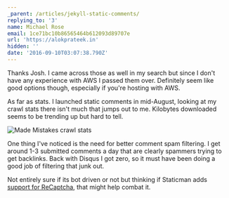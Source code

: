 ```yaml
---
_parent: /articles/jekyll-static-comments/
replying_to: '3'
name: Michael Rose
email: 1ce71bc10b86565464b612093d89707e
url: 'https://alokprateek.in'
hidden: ''
date: '2016-09-10T03:07:38.790Z'
---
```


Thanks Josh. I came across those as well in my search but since I don't have any
experience with AWS I passed them over. Definitely seem like good options
though, especially if you're hosting with AWS.

As far as stats. I launched static comments in mid-August, looking at my crawl
stats there isn't much that jumps out to me. Kilobytes downloaded seems to be
trending up but hard to tell.

![Made Mistakes crawl stats](../../../images/crawl-stats.png)

One thing I've noticed is the need for better comment spam filtering. I get
around 1-3 submitted comments a day that are clearly spammers trying to get
backlinks. Back with Disqus I got zero, so it must have been doing a good job of
filtering that junk out.

Not entirely sure if its bot driven or not but thinking if Staticman adds
[support for ReCaptcha](https://github.com/eduardoboucas/staticman/issues/20),
that might help combat it.
